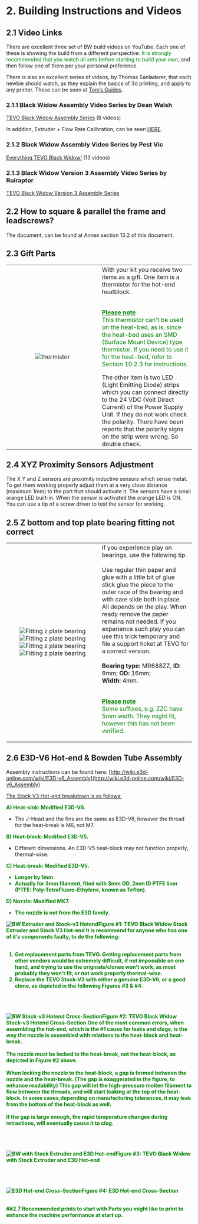 # 2. Building Instructions and Videos

## 2.1 Video Links

There are excellent three set of BW build videos on YouTube. Each one of these is showing the build from a different perspective. <span style="color:green">It is strongly recommended that you watch all sets before starting to build your own</span>, and then follow one of them per your personal preference.

There is also an excellent series of videos, by Thomas Sanladerer, that each newbie should watch, as they explain the basics of 3d printing, and apply to any printer. These can be seen at [Tom’s Guides](http://www.youtube.com/playlist?list=PLDJMid0lOOYnRCAdbFfzECor3EbqF8euw).

### 2.1.1 Black Widow Assembly Video Series by Dean Walsh

[TEVO Black Widow Assembly Series](http://www.youtube.com/playlist?list=PLpGf9l-wO1ry6M2Z55NnX8bCmQ6LEky6o) \(8 videos\)

In addition, Extruder + Flow Rate Calibration, can be seen [HERE](http://www.youtube.com/watch?v=Gz8lieo0Nx8).

### 2.1.2 Black Widow Assembly Video Series by Pest Vic

[Everything TEVO Black Widow!](http://www.youtube.com/playlist?list=PLzvzDI0nZwjTXcTe7n32hQNmCUdO9Vrm-) \(13 videos\)

### 2.1.3 Black Widow Version 3 Assembly Video Series by Ruiraptor

[TEVO Black Widow Version 3 Assembly Series](http://www.youtube.com/playlist?list=PLY5Z2koT4Mi4JoQ_QZDS7pu9S1m0SqUiB)

## 2.2 How to square & parallel the frame and leadscrews?

The document, can be found at Annex section 13.2 of this document.

## 2.3 Gift Parts

<table>
  <tbody>
    <tr>
      <td style="text-align:center; width:50%"><img src="assets/TEVO BW thermistor.png" alt="thermistor"></td>
      <td style="text-align:left; width:50%">With your kit you receive two items as a gift. One item is a thermistor for the hot-end heatblock. <br><br><p style="color:green"> <b style="text-decoration: underline;">Please note</b><br> This thermistor can't be used on the heat-bed, as is, since the heat-bed uses an SMD (Surface Mount Device) type thermistor. If you need to use it for the heat-bed, refer to Section 10.2.3 for instructions.</p>The other item is two LED (Light Emitting Diode) strips which you can connect directly to the 24 VDC (Volt Direct Current) of the Power Supply Unit. If they do not work check the polarity. There have been reports that the polarity signs on the strip were wrong. So double check.</th></td>
    </tr>
  </tbody>
</table>

## 2.4 XYZ Proximity Sensors Adjustment

The X Y and Z sensors are proximity inductive sensors which sense metal. To get them working properly adjust them at a very close distance (maximum 1mm) to the part that should activate it. The sensors have a small orange LED built-in. When the sensor is activated the orange LED is ON. You can use a tip of a screw driver to test the sensor for working.

## 2.5 Z bottom and top plate bearing fitting not correct

<table>
  <tbody>
    <tr>
      <td style="text-align:center; width:50%"><img src="assets/z plate bearing fitting 01.png" alt="Fitting z plate bearing">
      <img src="assets/z plate bearing fitting 02.png" alt="Fitting z plate bearing">
      <img src="assets/z plate bearing fitting 03.png" alt="Fitting z plate bearing">
      <img src="assets/z plate bearing fitting 04.png" alt="Fitting z plate bearing">
      </td>
      <td style="text-align:left; width:50%">
      If you experience play on bearings, use the
following tip.<br><br>
Use regular thin paper and glue with a little bit of glue stick glue the piece to the outer race of the bearing and with care slide both in place. All depends on the play. When ready remove the paper remains not needed. If you experience such play you can use this trick temporary and file a support ticket at TEVO for a
correct version.<br><br>
<b>Bearing type:</b> MR688ZZ, <b>ID:</b> 8mm; <b>OD:</b> 16mm;<br>
<b>Width:</b> 4mm.<br><br><p style="color:green"> <b style="text-decoration: underline;">
Please note</b><br>
Some suffixes, e.g. ZZC have 5mm width. They
might fit, however this has not been verified.</p></td>
    </tr>
  </tbody>
</table>

## 2.6 E3D-V6 Hot-end & Bowden Tube Assembly
Assembly instructions can be found here: [http://wiki.e3d-online.com/wiki/E3D-v6_Assembly](http://wiki.e3d-online.com/wiki/E3D-v6_Assembly)

<span style="text-decoration: underline;">The Stock V3 Hot-end breakdown is as follows:</span>

<b style="color:green">A) Heat-sink: Modified E3D-V6.</b>
- The J-Head and the fins are the same as E3D-V6, however the thread for the heat-break is M6, not M7.

<b style="color:green">B) Heat-block: Modified E3D-V5.</b>
- Different dimensions. An E3D-V5 heat-block may not function properly, thermal-wise.

<b style="color:green">C) Heat-break: Modified E3D-V5.<b>
- Longer by 1mm.
- Actually for 3mm filament, fited with 3mm OD, 2mm ID PTFE liner (PTFE: Poly-TetraFluoro-Ethylene, known as Teflon).

<b style="color:green">D) Nozzle: Modified MK7.</b>
- The nozzle is not from the E3D family.
<table>
  <tbody>
    <tr style="text-align:center"><img src="assets/BW Extruder and Stock-v3 Hotend General.png" alt="BW Extruder and Stock-v3 Hotend"></tr>
    <tr>      <b>Figure #1:</b> TEVO Black Widow Stock Extruder and Stock V3 Hot-end    </tr>
    <tr>      It is recommend for anyone who has one of it’s components faulty, to do the following:<br><br>
    <ol>
<li>Get replacement parts from TEVO. Getting replacement parts from other vendors would be extremely difficult, if not impossible on one hand, and trying to use the originals/clones won’t work, as most probably they won’t fit, or not work properly thermal-wise.</li>
<li>Replace the TEVO Stock-V3 with either a genuine E3D-V6, or a good clone, as depicted in the following <b>Figures #3 & #4</b>.</li>    </ol></tr>
  </tbody>
</table>
<br><br>
<table>
  <tbody>
    <tr style="text-align:center"><img src="assets/BW with Stock-v3 Hotend Cross-Section.png" alt="BW Stock-v3 Hotend Cross-Section"></tr>
    <tr>      <b>Figure #2:</b> TEVO Black Widow Stock-v3 Hotend Cross-Section</tr>
    <tr> One of the most common errors, when assembling the hot-end, which is the #1 cause for leaks and clogs, is the way the nozzle is assembled with relations to the heat-block and heat-break.<br><br>
The nozzle must be locked to the heat-break, not the heat-block, as depicted in <b>Figure #2</b> above.<br><br>
When locking the nozzle to the heat-block, a gap is formed between the nozzle and the heat-break. (<b style="color:green">The gap is exaggerated in the figure, to enhance readability</b>) This gap will let the high-pressure molten filament to flow between the threads, and will start leaking at the top of the heat-block. In some cases,depending on manufacturing tolerances, it may leak from the bottom of the heat-block as well.<br><br>
If the gap is large enough, the rapid temperature changes during retractions, will eventually cause it to clog.</tr>
  </tbody>
</table>
<br><br>
<table>
  <tbody>
    <tr style="text-align:center"><img src="assets/BW with E3D Extruder and Hotend.png" alt="BW with Stock Extruder and E3D Hot-end"></tr>
    <tr>      <b>Figure #3:</b> TEVO Black Widow with Stock Extruder and E3D Hot-end</tr>
    </tbody>
</table>
<br><br>
<table>
  <tbody>
    <tr style="text-align:center"><img src="assets/BW with E3D Hotend Cross-Section.png" alt="E3D Hot-end Cross-Section"></tr>
    <tr>      <b>Figure #4:</b> E3D Hot-end Cross-Section</tr>
    </tbody>
</table>
##2.7 Recommended prints to start with
Parts you might like to print to enhance the machine performance at start up.




















